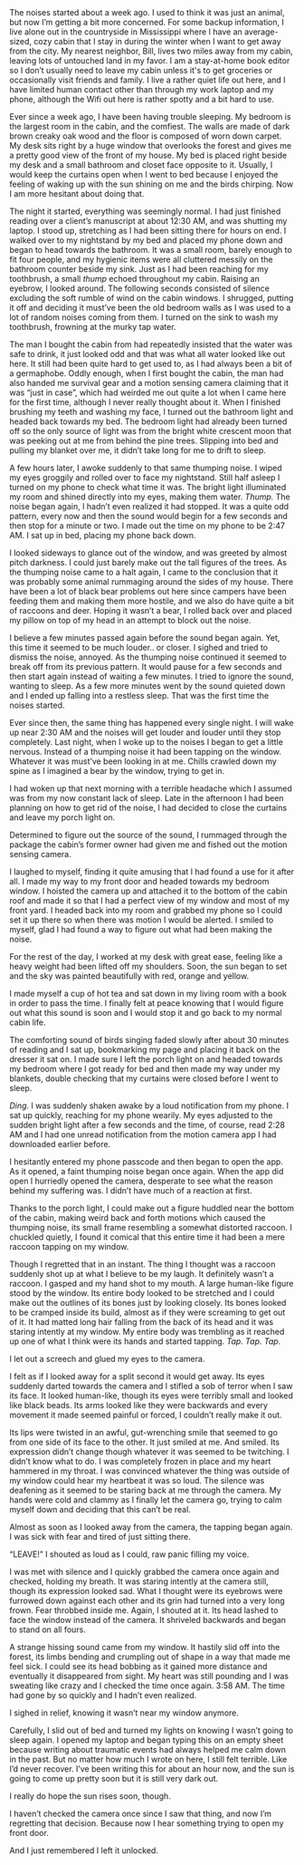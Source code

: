&#x200B;

The noises started about a week ago. I used to think it was just an animal, but now I’m getting a bit more concerned. For some backup information, I live alone out in the countryside in Mississippi where I have an average-sized, cozy cabin that I stay in during the winter when I want to get away from the city. My nearest neighbor, Bill, lives two miles away from my cabin, leaving lots of untouched land in my favor. I am a stay-at-home book editor so I don’t usually need to leave my cabin unless it's to get groceries or occasionally visit friends and family. I live a rather quiet life out here, and I have limited human contact other than through my work laptop and my phone, although the Wifi out here is rather spotty and a bit hard to use.

Ever since a week ago, I have been having trouble sleeping. My bedroom is the largest room in the cabin, and the comfiest. The walls are made of dark brown creaky oak wood and the floor is composed of worn down carpet. My desk sits right by a huge window that overlooks the forest and gives me a pretty good view of the front of my house. My bed is placed right beside my desk and a small bathroom and closet face opposite to it. Usually, I would keep the curtains open when I went to bed because I enjoyed the feeling of waking up with the sun shining on me and the birds chirping. Now I am more hesitant about doing that.

The night it started, everything was seemingly normal. I had just finished reading over a client’s manuscript at about 12:30 AM, and was shutting my laptop. I stood up, stretching as I had been sitting there for hours on end. I walked over to my nightstand by my bed and placed my phone down and began to head towards the bathroom. It was a small room, barely enough to fit four people, and my hygienic items were all cluttered messily on the bathroom counter beside my sink. Just as I had been reaching for my toothbrush, a small *thump* echoed throughout my cabin. Raising an eyebrow, I looked around. The following seconds consisted of silence excluding the soft rumble of wind on the cabin windows. I shrugged, putting it off and deciding it must’ve been the old bedroom walls as I was used to a lot of random noises coming from them. I turned on the sink to wash my toothbrush, frowning at the murky tap water.

The man I bought the cabin from had repeatedly insisted that the water was safe to drink, it just looked odd and that was what all water looked like out here. It still had been quite hard to get used to, as I had always been a bit of a germaphobe. Oddly enough, when I first bought the cabin, the man had also handed me survival gear and a motion sensing camera claiming that it was “just in case”, which had weirded me out quite a lot when I came here for the first time, although I never really thought about it. When I finished brushing my teeth and washing my face, I turned out the bathroom light and headed back towards my bed. The bedroom light had already been turned off so the only source of light was from the bright white crescent moon that was peeking out at me from behind the pine trees. Slipping into bed and pulling my blanket over me, it didn’t take long for me to drift to sleep.

A few hours later, I awoke suddenly to that same thumping noise. I wiped my eyes groggily and rolled over to face my nightstand. Still half asleep I turned on my phone to check what time it was. The bright light illuminated my room and shined directly into my eyes, making them water. *Thump.* The noise began again, I hadn’t even realized it had stopped. It was a quite odd pattern, every now and then the sound would begin for a few seconds and then stop for a minute or two. I made out the time on my phone to be 2:47 AM. I sat up in bed, placing my phone back down. 

I looked sideways to glance out of the window, and was greeted by almost pitch darkness. I could just barely make out the tall figures of the trees. As the thumping noise came to a halt again, I came to the conclusion that it was probably some animal rummaging around the sides of my house. There have been a lot of black bear problems out here since campers have been feeding them and making them more hostile, and we also do have quite a bit of raccoons and deer. Hoping it wasn’t a bear, I rolled back over and placed my pillow on top of my head in an attempt to block out the noise.

I believe a few minutes passed again before the sound began again. Yet, this time it seemed to be much louder.. or closer. I sighed and tried to dismiss the noise, annoyed. As the thumping noise continued it seemed to break off from its previous pattern. It would pause for a few seconds and then start again instead of waiting a few minutes. I tried to ignore the sound, wanting to sleep. As a few more minutes went by the sound quieted down and I ended up falling into a restless sleep. That was the first time the noises started.

Ever since then, the same thing has happened every single night. I will wake up near 2:30 AM and the noises will get louder and louder until they stop completely. Last night, when I woke up to the noises I began to get a little nervous. Instead of a thumping noise it had been tapping on the window. Whatever it was must’ve been looking in at me. Chills crawled down my spine as I imagined a bear by the window, trying to get in.

I had woken up that next morning with a terrible headache which I assumed was from my now constant lack of sleep. Late in the afternoon I had been planning on how to get rid of the noise, I had decided to close the curtains and leave my porch light on.

 Determined to figure out the source of the sound, I rummaged through the package the cabin’s former owner had given me and fished out the motion sensing camera.

I laughed to myself, finding it quite amusing that I had found a use for it after all. I made my way to my front door and headed towards my bedroom window. I hoisted the camera up and attached it to the bottom of the cabin roof and made it so that I had a perfect view of my window and most of my front yard. I headed back into my room and grabbed my phone so I could set it up there so when there was motion I would be alerted. I smiled to myself, glad I had found a way to figure out what had been making the noise. 

For the rest of the day, I worked at my desk with great ease, feeling like a heavy weight had been lifted off my shoulders. Soon, the sun began to set and the sky was painted beautifully with red, orange and yellow.

I made myself a cup of hot tea and sat down in my living room with a book in order to pass the time. I finally felt at peace knowing that I would figure out what this sound is soon and I would stop it and go back to my normal cabin life. 

The comforting sound of birds singing faded slowly after about 30 minutes of reading and I sat up, bookmarking my page and placing it back on the dresser it sat on. I made sure I left the porch light on and headed towards my bedroom where I got ready for bed and then made my way under my blankets, double checking that my curtains were closed before I went to sleep.

*Ding.* I was suddenly shaken awake by a loud notification from my phone. I sat up quickly, reaching for my phone wearily. My eyes adjusted to the sudden bright light after a few seconds and the time, of course, read 2:28 AM and I had one unread notification from the motion camera app I had downloaded earlier before.

 I hesitantly entered my phone passcode and then began to open the app. As it opened, a faint thumping noise began once again. When the app did open I hurriedly opened the camera, desperate to see what the reason behind my suffering was. I didn’t have much of a reaction at first.

Thanks to the porch light, I could make out a figure huddled near the bottom of the cabin, making weird back and forth motions which caused the thumping noise, its small frame resembling a somewhat distorted raccoon. I chuckled quietly, I found it comical that this entire time it had been a mere raccoon tapping on my window. 

Though I regretted that in an instant. The thing I thought was a raccoon suddenly shot up at what I believe to be my laugh. It definitely wasn’t a raccoon. I gasped and my hand shot to my mouth. A large human-like figure stood by the window. Its entire body looked to be stretched and I could make out the outlines of its bones just by looking closely. Its bones looked to be cramped inside its build, almost as if they were screaming to get out of it. It had matted long hair falling from the back of its head and it was staring intently at my window. My entire body was trembling as it reached up one of what I think were its hands and started tapping. *Tap. Tap. Tap*.

I let out a screech and glued my eyes to the camera. 

I felt as if I looked away for a split second it would get away. Its eyes suddenly darted towards the camera and I stifled a sob of terror when I saw its face. It looked human-like, though its eyes were terribly small and looked like black beads. Its arms looked like they were backwards and every movement it made seemed painful or forced, I couldn’t really make it out.

 Its lips were twisted in an awful, gut-wrenching smile that seemed to go from one side of its face to the other. It just smiled at me. And smiled. Its expression didn’t change though whatever it was seemed to be twitching. I didn’t know what to do. I was completely frozen in place and my heart hammered in my throat. I was convinced whatever the thing was outside of my window could hear my heartbeat it was so loud. The silence was deafening as it seemed to be staring back at me through the camera. My hands were cold and clammy as I finally let the camera go, trying to calm myself down and deciding that this can’t be real. 

Almost as soon as I looked away from the camera, the tapping began again. I was sick with fear and tired of just sitting there.

“LEAVE!” I shouted as loud as I could, raw panic filling my voice. 

I was met with silence and I quickly grabbed the camera once again and checked, holding my breath. It was staring intently at the camera still, though its expression looked sad. What I thought were its eyebrows were furrowed down against each other and its grin had turned into a very long frown. Fear throbbed inside me. Again, I shouted at it. Its head lashed to face the window instead of the camera. It shriveled backwards and began to stand on all fours.

A strange hissing sound came from my window. It hastily slid off into the forest, its limbs bending and crumpling out of shape in a way that made me feel sick. I could see its head bobbing as it gained more distance and eventually it disappeared from sight. My heart was still pounding and I was sweating like crazy and I checked the time once again. 3:58 AM. The time had gone by so quickly and I hadn’t even realized.

I sighed in relief, knowing it wasn’t near my window anymore.

 Carefully, I slid out of bed and turned my lights on knowing I wasn’t going to sleep again. I opened my laptop and began typing this on an empty sheet because writing about traumatic events had always helped me calm down in the past. But no matter how much I wrote on here, I still felt terrible. Like I’d never recover. I’ve been writing this for about an hour now, and the sun is going to come up pretty soon but it is still very dark out. 

I really do hope the sun rises soon, though.

I haven’t checked the camera once since I saw that thing, and now I’m regretting that decision. Because now I hear something trying to open my front door.

And I just remembered I left it unlocked.